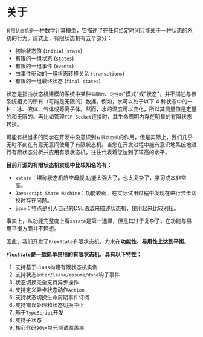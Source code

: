 
# 关于

`有限状态机`是一种数学计算模型，它描述了在任何给定时间只能处于一种状态的系统的行为。形式上，有限状态机有五个部分：

- 初始状态值 (`initial state`)
- 有限的一组状态 (`states`)
- 有限的一组事件 (`events`)
- 由事件驱动的一组状态转移关系 (`transitions`)
- 有限的一组最终状态 (`final states`)

状态是指由状态机建模的系统中某种`有限的`、`定性的`"模式"或"状态"，并不描述与该系统相关的所有（可能是无限的）数据。例如，水可以处于以下 4 种状态中的一种：冰、液体、气体或等离子体。然而，水的温度可以变化，所以其测量值是定量的和无限的。再比如管理`TCP Socket`连接时，其生命周期内存在明显的有限状态转换。

可能有相当多的同学在开发中没意识到`有限状态机`的作用，但是实际上，我们几乎无时不刻在有意无意间使用了有限状态机。当您在开发过程中能有意识地系统地进行有限状态分析并应用有限状态机，往往代表着您达到了较高的水平。

**目前开源的有限状态机实现中比较知名的有：**

- `xstate`：堪称状态机航空母舰,功能太强大了，也太复杂了，学习成本非常高。
- `Javascript State Machine`：功能较弱，在实际试用过程中发现在进行异步切换时存在问题。
- `jssm`：特点是引入自己的DSL语法来描述状态机，使用起来比较别扭。


事实上，从功能完整度上看`xstate`是第一选择，但是其过于复杂了，在功能与易用平衡方面并不理想。

因此，我们开发了`FlexState`有限状态机，力求在**功能性、易用性上达到平衡**。


**`FlexState`是一款简单易用的有限状态机，具有以下特性：**

1. 支持基于`Class`构建有限状态机实例 
2. 支持状态`enter/leave/resume/done`钩子事件 
3. 状态切换完全支持异步操作
4. 支持定义异步状态动作`Action` 
5. 支持状态切换生命周期事件订阅 
6. 支持错误处理和状态切换中止 
7. 基于`TypeScript`开发
8. 支持子状态
9. 核心代码`90%+`单元测试覆盖率
